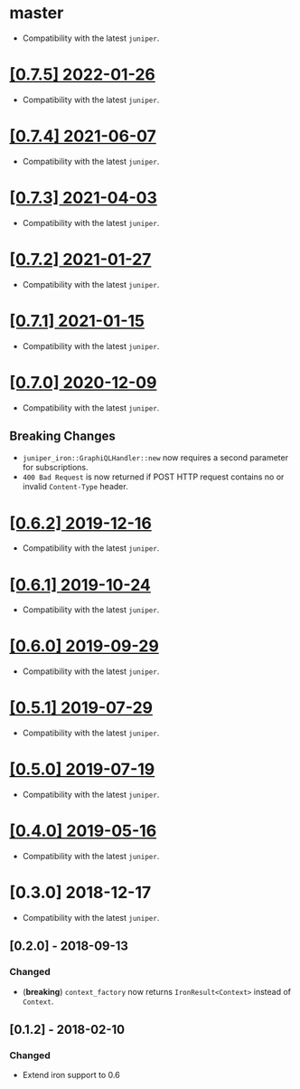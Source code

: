 # master

- Compatibility with the latest `juniper`.

# [[0.7.5] 2022-01-26](https://github.com/graphql-rust/juniper/releases/tag/juniper_iron-0.7.5)

- Compatibility with the latest `juniper`.

# [[0.7.4] 2021-06-07](https://github.com/graphql-rust/juniper/releases/tag/juniper_iron-0.7.4)

- Compatibility with the latest `juniper`.

# [[0.7.3] 2021-04-03](https://github.com/graphql-rust/juniper/releases/tag/juniper_iron-0.7.3)

- Compatibility with the latest `juniper`.

# [[0.7.2] 2021-01-27](https://github.com/graphql-rust/juniper/releases/tag/juniper_iron-0.7.2)

- Compatibility with the latest `juniper`.

# [[0.7.1] 2021-01-15](https://github.com/graphql-rust/juniper/releases/tag/juniper_iron-0.7.1)

- Compatibility with the latest `juniper`.

# [[0.7.0] 2020-12-09](https://github.com/graphql-rust/juniper/releases/tag/juniper_iron-0.7.0)

- Compatibility with the latest `juniper`.

## Breaking Changes

- `juniper_iron::GraphiQLHandler::new` now requires a second parameter for subscriptions.
- `400 Bad Request` is now returned if POST HTTP request contains no or invalid `Content-Type` header.

# [[0.6.2] 2019-12-16](https://github.com/graphql-rust/juniper/releases/tag/juniper_iron-0.6.2)

- Compatibility with the latest `juniper`.

# [[0.6.1] 2019-10-24](https://github.com/graphql-rust/juniper/releases/tag/juniper_iron-0.6.1)

- Compatibility with the latest `juniper`.

# [[0.6.0] 2019-09-29](https://github.com/graphql-rust/juniper/releases/tag/juniper_iron-0.6.0)

- Compatibility with the latest `juniper`.

# [[0.5.1] 2019-07-29](https://github.com/graphql-rust/juniper/releases/tag/juniper_iron-0.5.1)

- Compatibility with the latest `juniper`.

# [[0.5.0] 2019-07-19](https://github.com/graphql-rust/juniper/releases/tag/juniper_iron-0.5.0)

- Compatibility with the latest `juniper`.

# [[0.4.0] 2019-05-16](https://github.com/graphql-rust/juniper/releases/tag/juniper_iron-0.4.0)

- Compatibility with the latest `juniper`.

# [0.3.0] 2018-12-17

- Compatibility with the latest `juniper`.

## [0.2.0] - 2018-09-13

### Changed

- (**breaking**) `context_factory` now returns `IronResult<Context>` instead of `Context`.

## [0.1.2] - 2018-02-10

### Changed

- Extend iron support to 0.6
